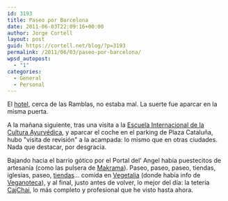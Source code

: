 ```yaml
---
id: 3193
title: Paseo por Barcelona
date: 2011-06-03T22:09:16+00:00
author: Jorge Cortell
layout: post
guid: https://cortell.net/blog/?p=3193
permalink: /2011/06/03/paseo-por-barcelona/
wpsd_autopost:
  - "1"
categories:
  - General
  - Personal
---
```

El [hotel](https://www.hotelsonix.com/es/hotel-onix-rambla-barcelona), cerca de las Ramblas, no estaba mal. La suerte fue aparcar en la misma puerta.
  
A la mañana siguiente, tras una visita a la [Escuela Internacional de la Cultura Ayurvédica](https://escueladeayurveda.com), y aparcar el coche en el parking de Plaza Cataluña, hubo "visita de revisión" a la acampada: lo mismo que en otras ciudades. Nada que destacar, por desgracia.
  
Bajando hacia el barrio gótico por el Portal del‘ Angel había puestecitos de artesanía (como las pulsera de [Makrama](https://www.makrama.es)). Paseo, paseo, paseo, tiendas, iglesias, paseo, [tiendas](https://www.barnacentre.es/es/socios/Cotton_Staff/392.html)... comida en [Vegetalia](https://www.restaurantesvegetalia.com) (donde había info de [Veganoteca](https://www.veganoteca.com)), y al final, justo antes de volver, lo mejor del día: la tetería [CajChai](https://www.cajchai.com), lo más completo y profesional que he visto hasta ahora.